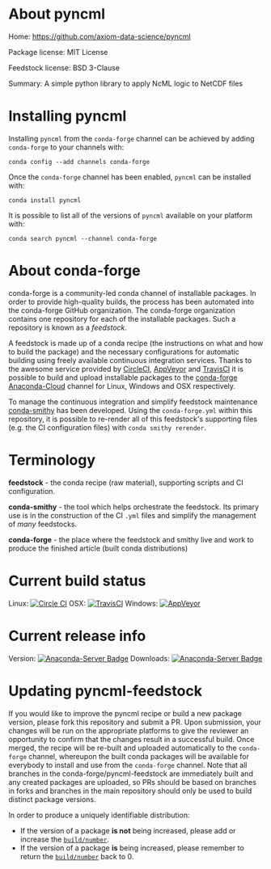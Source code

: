 About pyncml
============

Home: https://github.com/axiom-data-science/pyncml

Package license: MIT License

Feedstock license: BSD 3-Clause

Summary: A simple python library to apply NcML logic to NetCDF files



Installing pyncml
=================

Installing `pyncml` from the `conda-forge` channel can be achieved by adding `conda-forge` to your channels with:

```
conda config --add channels conda-forge
```

Once the `conda-forge` channel has been enabled, `pyncml` can be installed with:

```
conda install pyncml
```

It is possible to list all of the versions of `pyncml` available on your platform with:

```
conda search pyncml --channel conda-forge
```



About conda-forge
=================

conda-forge is a community-led conda channel of installable packages.
In order to provide high-quality builds, the process has been automated into the
conda-forge GitHub organization. The conda-forge organization contains one repository
for each of the installable packages. Such a repository is known as a *feedstock*.

A feedstock is made up of a conda recipe (the instructions on what and how to build
the package) and the necessary configurations for automatic building using freely
available continuous integration services. Thanks to the awesome service provided by
[CircleCI](https://circleci.com/), [AppVeyor](http://www.appveyor.com/)
and [TravisCI](https://travis-ci.org/) it is possible to build and upload installable
packages to the [conda-forge](https://anaconda.org/conda-forge)
[Anaconda-Cloud](http://docs.anaconda.org/) channel for Linux, Windows and OSX respectively.

To manage the continuous integration and simplify feedstock maintenance
[conda-smithy](http://github.com/conda-forge/conda-smithy) has been developed.
Using the ``conda-forge.yml`` within this repository, it is possible to re-render all of
this feedstock's supporting files (e.g. the CI configuration files) with ``conda smithy rerender``.


Terminology
===========

**feedstock** - the conda recipe (raw material), supporting scripts and CI configuration.

**conda-smithy** - the tool which helps orchestrate the feedstock.
                   Its primary use is in the construction of the CI ``.yml`` files
                   and simplify the management of *many* feedstocks.

**conda-forge** - the place where the feedstock and smithy live and work to
                  produce the finished article (built conda distributions)

Current build status
====================

Linux: [![Circle CI](https://circleci.com/gh/conda-forge/pyncml-feedstock.svg?style=shield)](https://circleci.com/gh/conda-forge/pyncml-feedstock)
OSX: [![TravisCI](https://travis-ci.org/conda-forge/pyncml-feedstock.svg?branch=master)](https://travis-ci.org/conda-forge/pyncml-feedstock)
Windows: [![AppVeyor](https://ci.appveyor.com/api/projects/status/github/conda-forge/pyncml-feedstock?svg=True)](https://ci.appveyor.com/project/conda-forge/pyncml-feedstock/branch/master)

Current release info
====================
Version: [![Anaconda-Server Badge](https://anaconda.org/conda-forge/pyncml/badges/version.svg)](https://anaconda.org/conda-forge/pyncml)
Downloads: [![Anaconda-Server Badge](https://anaconda.org/conda-forge/pyncml/badges/downloads.svg)](https://anaconda.org/conda-forge/pyncml)


Updating pyncml-feedstock
=========================

If you would like to improve the pyncml recipe or build a new
package version, please fork this repository and submit a PR. Upon submission,
your changes will be run on the appropriate platforms to give the reviewer an
opportunity to confirm that the changes result in a successful build. Once
merged, the recipe will be re-built and uploaded automatically to the
`conda-forge` channel, whereupon the built conda packages will be available for
everybody to install and use from the `conda-forge` channel.
Note that all branches in the conda-forge/pyncml-feedstock are
immediately built and any created packages are uploaded, so PRs should be based
on branches in forks and branches in the main repository should only be used to
build distinct package versions.

In order to produce a uniquely identifiable distribution:
 * If the version of a package **is not** being increased, please add or increase
   the [``build/number``](http://conda.pydata.org/docs/building/meta-yaml.html#build-number-and-string).
 * If the version of a package **is** being increased, please remember to return
   the [``build/number``](http://conda.pydata.org/docs/building/meta-yaml.html#build-number-and-string)
   back to 0.
